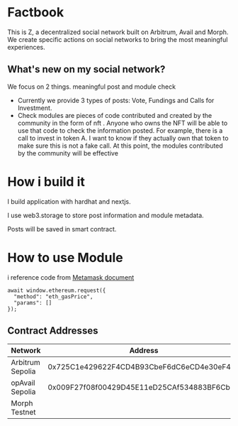 # Factbook
This is Z, a decentralized social network built on Arbitrum, Avail and Morph. We create specific actions on social networks to bring the most meaningful experiences.
## What's new on my social network?
We focus on 2 things. meaningful post and module check

- Currently we provide 3 types of posts: Vote, Fundings and Calls for Investment.
- Check modules are pieces of code contributed and created by the community in the form of nft . Anyone who owns the NFT will be able to use that code to check the information posted. For example, there is a call to invest in token A. I want to know if they actually own that token to make sure this is not a fake call. At this point, the modules contributed by the community will be effective

# How i build it
I build application with hardhat and nextjs.

I use web3.storage to store post information and module metadata.

Posts will be saved in smart contract.

# How to use Module
i reference code from [Metamask document](https://docs.metamask.io/wallet/reference/eth_gasprice/)
```
await window.ethereum.request({
  "method": "eth_gasPrice",
  "params": []
});
```

## Contract Addresses
| Network | Address | Link |
|---|---|---|
| Arbitrum Sepolia | 0x725C1e429622F4CD4B93CbeF6dC6eCD4e30eF416 |
| opAvail Sepolia | 0x009F27f08f00429D45E11eD25CAf534883BF6Cb8 |
| Morph Testnet |  |
